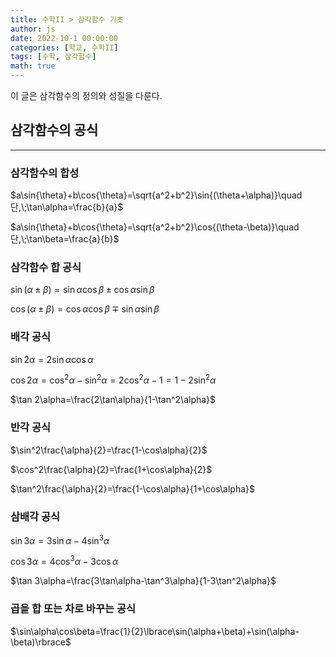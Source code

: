 ```yaml
---
title: 수학II > 삼각함수 기초
author: js
date: 2022-10-1 00:00:00
categories: [학교, 수학II]
tags: [수학, 삼각함수]
math: true
---
```


이 글은 삼각함수의 정의와 성질을 다룬다.


## 삼각함수의 공식
---
### 삼각함수의 합성

$a\sin{\theta}+b\cos{\theta}=\sqrt{a^2+b^2}\sin{(\theta+\alpha)}\quad 단,\;\tan\alpha=\frac{b}{a}$

$a\sin{\theta}+b\cos{\theta}=\sqrt{a^2+b^2}\cos{(\theta-\beta)}\quad 단,\;\tan\beta=\frac{a}{b}$

### 삼각함수 합 공식

$\sin{(\alpha\pm\beta)}=\sin\alpha\cos\beta\pm\cos\alpha\sin\beta$

$\cos{(\alpha\pm\beta)}=\cos\alpha\cos\beta\mp\sin\alpha\sin\beta$

### 배각 공식
$\sin 2\alpha = 2\sin\alpha\cos\alpha$

$\cos 2\alpha=\cos^2\alpha-\sin^2\alpha=2\cos^2\alpha-1=1-2\sin^2\alpha$

$\tan 2\alpha=\frac{2\tan\alpha}{1-\tan^2\alpha}$

### 반각 공식
$\sin^2\frac{\alpha}{2}=\frac{1-\cos\alpha}{2}$

$\cos^2\frac{\alpha}{2}=\frac{1+\cos\alpha}{2}$

$\tan^2\frac{\alpha}{2}=\frac{1-\cos\alpha}{1+\cos\alpha}$

### 삼배각 공식
$\sin 3\alpha=3\sin\alpha-4\sin^3\alpha$

$\cos 3\alpha=4\cos^3\alpha-3\cos\alpha$

$\tan 3\alpha=\frac{3\tan\alpha-\tan^3\alpha}{1-3\tan^2\alpha}$

### 곱을 합 또는 차로 바꾸는 공식
$\sin\alpha\cos\beta=\frac{1}{2}\lbrace\sin(\alpha+\beta)+\sin(\alpha-\beta)\rbrace$